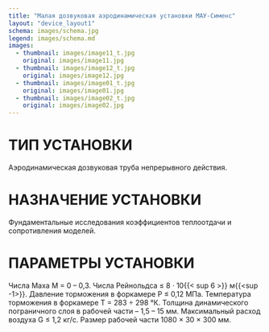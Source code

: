 ```yaml
---
title: "Малая дозвуковая аэродинамическая установки МАУ-Сименс"
layout: "device_layout1"
schema: images/schema.jpg
legend: images/schema.md
images:
  - thumbnail: images/image11_t.jpg
    original: images/image11.jpg
  - thumbnail: images/image12_t.jpg
    original: images/image12.jpg
  - thumbnail: images/image01_t.jpg
    original: images/image01.jpg
  - thumbnail: images/image02_t.jpg
    original: images/image02.jpg
---
```


# ТИП УСТАНОВКИ
Аэродинамическая дозвуковая труба непрерывного действия.

# НАЗНАЧЕНИЕ УСТАНОВКИ
Фундаментальные исследования коэффициентов теплоотдачи и сопротивления моделей.

# ПАРАМЕТРЫ УСТАНОВКИ
Числа Маха М&nbsp;=&nbsp;0&nbsp;–&nbsp;0,3. Числа Рейнольдса&nbsp;≤&nbsp;8&nbsp;·&nbsp;10{{< sup 6 >}}&nbsp;м{{<sup -1>}}. Давление торможения в форкамере P&nbsp;≤&nbsp;0,12&nbsp;МПа. Температура торможения в форкамере T&nbsp;=&nbsp;283&nbsp;÷&nbsp;298&nbsp;&#176;К. Толщина динамического пограничного слоя в рабочей части – 1,5&nbsp;–&nbsp;15&nbsp;мм. Максимальный расход воздуха G&nbsp;≤&nbsp;1,2&nbsp;кг/с. Размер рабочей части 1080&nbsp;&times;&nbsp;30&nbsp;&times;&nbsp;300&nbsp;мм.
